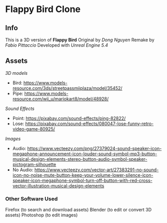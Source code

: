# Flappy Bird Clone

## Info

This is a 3D version of **Flappy Bird**
Original by *Dong Nguyen*
Remake by *Fabio Pittaccio*
Developed with *Unreal Engine 5.4*

## Assets

*3D models*
- Bird: https://www.models-resource.com/3ds/streetpassmiiplaza/model/35452/
- Pipe: https://www.models-resource.com/wii_u/mariokart8/model/48928/

*Sound Effects*
- Point: https://pixabay.com/sound-effects/ping-82822/
- Lose: https://pixabay.com/sound-effects/080047-lose-funny-retro-video-game-80925/

*Images*
- Audio: https://www.vecteezy.com/png/27379024-sound-speaker-icon-megaphone-announcement-icon-louder-sound-symbol-mp3-button-musical-design-elements-stereo-button-audio-symbol-speaker-pictogram-silhouette
- No Audio: https://www.vecteezy.com/vector-art/27383291-no-sound-icon-no-noise-mute-button-keep-your-volume-lower-silence-icon-speaker-icon-megaphone-symbol-turn-off-button-with-red-cross-vector-illustration-musical-design-elements

### Other Software Used
Firefox (to search and download assets)
Blender (to edit or convert 3D assets)
Photoshop (to edit images)
